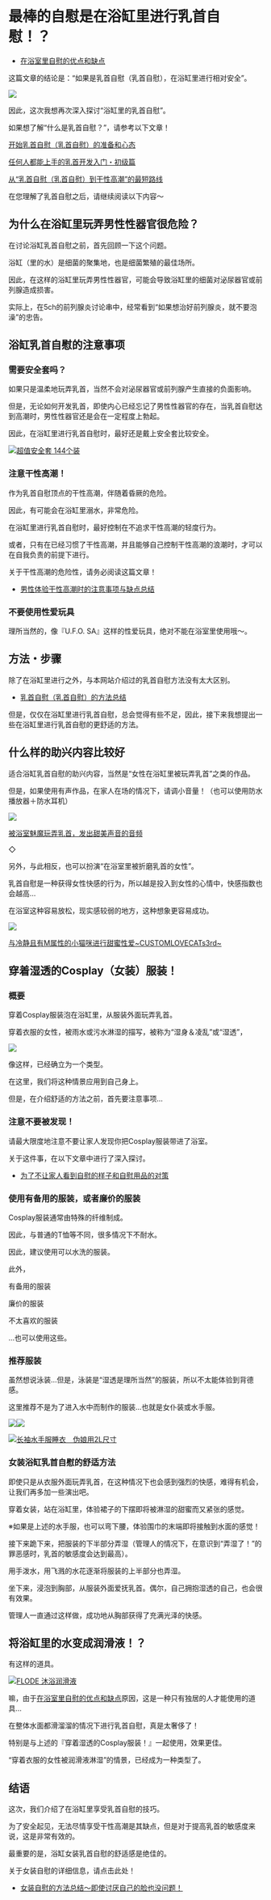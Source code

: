 # 最棒的自慰是在浴缸里进行乳首自慰！？ [​](#最棒的自慰是在浴缸里进行乳首自慰)

+   [在浴室里自慰的优点和缺点](/onanie-a/ona-bath.html)

这篇文章的结论是：“如果是乳首自慰（乳首自慰），在浴缸里进行相对安全”。

![](/h--life/assets/photo-032.jpg)

因此，这次我想再次深入探讨“浴缸里的乳首自慰”。

如果想了解“什么是乳首自慰？”，请参考以下文章！

[开始乳首自慰（乳首自慰）的准备和心态](/onanie-a/chikubi001.html)

[任何人都能上手的乳首开发入门・初级篇](/onanie-a/chikubi002.html)

[从“乳首自慰（乳首自慰）到干性高潮”的最短路线](/onanie-a/chikubi018.html)

在您理解了乳首自慰之后，请继续阅读以下内容～

## 为什么在浴缸里玩弄男性性器官很危险？ [​](#为什么在浴缸里玩弄男性性器官很危险)

在讨论浴缸乳首自慰之前，首先回顾一下这个问题。

浴缸（里的水）是细菌的聚集地，也是细菌繁殖的最佳场所。

因此，在这样的浴缸里玩弄男性性器官，可能会导致浴缸里的细菌对泌尿器官或前列腺造成损害。

实际上，在5ch的前列腺炎讨论串中，经常看到“如果想治好前列腺炎，就不要泡澡”的忠告。

## 浴缸乳首自慰的注意事项 [​](#浴缸乳首自慰的注意事项)

### 需要安全套吗？ [​](#需要安全套吗)

如果只是温柔地玩弄乳首，当然不会对泌尿器官或前列腺产生直接的负面影响。

但是，无论如何开发乳首，即使内心已经忘记了男性性器官的存在，当乳首自慰达到高潮时，男性性器官还是会在一定程度上勃起。

因此，在浴缸里进行乳首自慰时，最好还是戴上安全套比较安全。

[![](https://img.e-nls.com/pict_pc/1_1259911340_m_3707l.jpg)超值安全套 144个装](https://www.e-nls.com/access.php?agency_id=af486217&pcode=3707)

### 注意干性高潮！ [​](#注意干性高潮)

作为乳首自慰顶点的干性高潮，伴随着昏厥的危险。

因此，有可能会在浴缸里溺水，非常危险。

在浴缸里进行乳首自慰时，最好控制在不追求干性高潮的轻度行为。

或者，只有在已经习惯了干性高潮，并且能够自己控制干性高潮的浪潮时，才可以在自我负责的前提下进行。

关于干性高潮的危险性，请务必阅读这篇文章！

+   [男性体验干性高潮时的注意事项与缺点总结](/onanie-a/dry-orgasm003.html)

### 不要使用性爱玩具 [​](#不要使用性爱玩具)

理所当然的，像『U.F.O. SA』这样的性爱玩具，绝对不能在浴室里使用哦～。

## 方法・步骤 [​](#方法・步骤)

除了在浴缸里进行之外，与本网站介绍过的乳首自慰方法没有太大区别。

+   [乳首自慰（乳首自慰）的方法总结](/onanie-a/chikubi003.html)

但是，仅仅在浴缸里进行乳首自慰，总会觉得有些不足，因此，接下来我想提出一些在浴缸里进行乳首自慰的更舒适的方法。

## 什么样的助兴内容比较好 [​](#什么样的助兴内容比较好)

适合浴缸乳首自慰的助兴内容，当然是“女性在浴缸里被玩弄乳首”之类的作品。

但是，如果使用有声作品，在家人在场的情况下，请调小音量！（也可以使用防水播放器＋防水耳机）

[![](//img.dlsite.jp/modpub/images2/work/doujin/RJ277000/RJ276610_img_main.jpg)](https://www.dlsite.com/maniax/dlaf/=/t/i/link/work/aid/onanielab/id/RJ276610.html)

[被浴室魅魔玩弄乳首，发出甜美声音的音频](https://www.dlsite.com/maniax/dlaf/=/t/n/link/work/aid/onanielab/id/RJ276610.html)

◇

另外，与此相反，也可以扮演“在浴室里被折磨乳首的女性”。

乳首自慰是一种获得女性快感的行为，所以越是投入到女性的心情中，快感指数也会越高…

在浴室这种容易放松，现实感较弱的地方，这种想象更容易成功。

[![](//img.dlsite.jp/modpub/images2/work/doujin/RJ224000/RJ223420_img_main.jpg)](https://www.dlsite.com/maniax/dlaf/=/t/i/link/work/aid/onanielab/id/RJ223420.html)

[与冷静且有M属性的小猫咪进行甜蜜性爱~CUSTOMLOVECATs3rd~](https://www.dlsite.com/maniax/dlaf/=/t/n/link/work/aid/onanielab/id/RJ223420.html)

## 穿着湿透的Cosplay（女装）服装！ [​](#穿着湿透的cosplay-女装-服装)

### 概要 [​](#概要)

穿着Cosplay服装泡在浴缸里，从服装外面玩弄乳首。

穿着衣服的女性，被雨水或污水淋湿的描写，被称为“湿身＆凌乱”或“湿透”，

[![](//img.dlsite.jp/modpub/images2/work/doujin/RJ264000/RJ263731_img_sam.jpg)](https://www.dlsite.com/maniax/dlaf/=/t/t/link/work/aid/onanielab/id/RJ263731.html)

像这样，已经确立为一个类型。

在这里，我们将这种情景应用到自己身上。

但是，在介绍舒适的方法之前，首先要注意事项…

### 注意不要被发现！ [​](#注意不要被发现)

请最大限度地注意不要让家人发现你把Cosplay服装带进了浴室。

关于这件事，在以下文章中进行了深入探讨。

+   [为了不让家人看到自慰的样子和自慰用品的对策](/onanie-a/ona-bare-orz.html)

### 使用有备用的服装，或者廉价的服装 [​](#使用有备用的服装-或者廉价的服装)

Cosplay服装通常由特殊的纤维制成。

因此，与普通的T恤等不同，很多情况下不耐水。

因此，建议使用可以水洗的服装。

此外，

有备用的服装

廉价的服装

不太喜欢的服装

…也可以使用这些。

### 推荐服装 [​](#推荐服装)

虽然想说泳装…但是，泳装是“湿透是理所当然”的服装，所以不太能体验到背德感。

这里推荐不是为了进入水中而制作的服装…也就是女仆装或水手服。

[![](//ad.jp.ap.valuecommerce.com/servlet/gifbanner?sid=3330145&pid=884492642)![](https://www.onanie-analyzer.com/gazou/pajama.jpg)](//ck.jp.ap.valuecommerce.com/servlet/referral?sid=3330145&pid=884492642&vc_url=https%3A%2F%2Fwww.ms-online.co.jp%2Fcostume-genre-female_clothing%2FTMT-1337)

[![](//ad.jp.ap.valuecommerce.com/servlet/gifbanner?sid=3330145&pid=884492642)长袖水手服睡衣　伪娘用2L尺寸](//ck.jp.ap.valuecommerce.com/servlet/referral?sid=3330145&pid=884492642&vc_url=https%3A%2F%2Fwww.ms-online.co.jp%2Fcostume-genre-female_clothing%2FTMT-1337)

### 女装浴缸乳首自慰的舒适方法 [​](#女装浴缸乳首自慰的舒适方法)

即使只是从衣服外面玩弄乳首，在这种情况下也会感到强烈的快感，难得有机会，让我们再多加一些演出吧。

穿着女装，站在浴缸里，体验裙子的下摆即将被淋湿的甜蜜而又紧张的感觉。

※如果是上述的水手服，也可以弯下腰，体验围巾的末端即将接触到水面的感觉！

接下来跪下来，把服装的下半部分弄湿（管理人的情况下，在意识到“弄湿了！”的罪恶感时，乳首的敏感度会达到最高）。

用手泼水，用飞溅的水花逐渐将服装的上半部分也弄湿。

坐下来，浸泡到胸部，从服装外面爱抚乳首。偶尔，自己拥抱湿透的自己，也会很有效果。

管理人一直通过这样做，成功地从胸部获得了充满光泽的快感。

## 将浴缸里的水变成润滑液！？ [​](#将浴缸里的水变成润滑液)

有这样的道具。

[![](https://img.e-nls.com/pict_pc/1_1356500564_m_pKDLn.jpg)FLODE 沐浴润滑液](https://www.e-nls.com/access.php?agency_id=af486217&pcode=7338-1)

嘛，由于[在浴室里自慰的优点和缺点](/onanie-a/ona-bath.html)原因，这是一种只有独居的人才能使用的道具…

在整体水面都滑溜溜的情况下进行乳首自慰，真是太奢侈了！

特别是与上述的『穿着湿透的Cosplay服装！』一起使用，效果更佳。

“穿着衣服的女性被润滑液淋湿”的情景，已经成为一种类型了。

## 结语 [​](#结语)

这次，我们介绍了在浴缸里享受乳首自慰的技巧。

为了安全起见，无法尽情享受干性高潮是其缺点，但是对于提高乳首的敏感度来说，这是非常有效的。

最重要的是，浴缸女装乳首自慰的舒适感是绝佳的。

关于女装自慰的详细信息，请点击此处！

+   [女装自慰的方法总结～即使讨厌自己的脸也没问题！](/onanie-a/josou001.html)